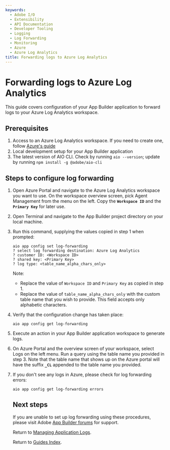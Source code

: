 ```yaml
---
keywords:
  - Adobe I/O
  - Extensibility
  - API Documentation
  - Developer Tooling
  - Logging
  - Log Forwarding
  - Monitoring
  - Azure
  - Azure Log Analytics
title: Forwarding logs to Azure Log Analytics
---
```


# Forwarding logs to Azure Log Analytics

This guide covers configuration of your App Builder application to forward logs to your Azure Log Analytics workspace.

## Prerequisites

1. Access to an Azure Log Analytics workspace. If you need to create one, follow [Azure's guide](https://docs.microsoft.com/en-us/azure/azure-monitor/logs/quick-create-workspace)
2. Local development setup for your App Builder application
3. The latest version of AIO CLI. Check by running `aio --version`; update by running `npm install -g @adobe/aio-cli`

## Steps to configure log forwarding

1. Open Azure Portal and navigate to the Azure Log Analytics workspace you want to use. On the workspace overview screen, pick Agent Management from the menu on the left. Copy the **`Workspace ID`** and the **`Primary Key`** for later use.

2. Open Terminal and navigate to the App Builder project directory on your local machine.

3. Run this command, supplying the values copied in step 1 when prompted:
   
   ```
   aio app config set log-forwarding
   ? select log forwarding destination: Azure Log Analytics
   ? customer ID: <Workspace ID>
   ? shared key: <Primary Key>
   ? log type: <table_name_alpha_chars_only>
   ```
   
    Note:
   
   + Replace the value of `Workspace ID` and `Primary Key` as copied in step 1.
   + Replace the value of `table_name_alpha_chars_only` with the custom table name that you wish to provide. This field accepts only alphabetic characters.

4. Verify that the configuration change has taken place:
   
   ```
   aio app config get log-forwarding
   ```

5. Execute an action in your App Builder application workspace to generate logs.

6. On Azure Portal and the overview screen of your workspace, select Logs on the left menu. Run a query using the table name you provided in step 3. Note that the table name that shows up on the Azure portal will have the suffix **`_CL`** appended to the table name you provided.

7. If you don't see any logs in Azure, please check for log forwarding errors:
   
   ```
   aio app config get log-forwarding errors
   ```
   
   ## Next steps
   
   If you are unable to set up log forwarding using these procedures, please visit Adobe [App Builder forums](https://experienceleaguecommunities.adobe.com/t5/app-builder/ct-p/app-builder) for support.
   
   Return to [Managing Application Logs](logging.md).
   
   Return to [Guides Index](../../guides_index.md).
